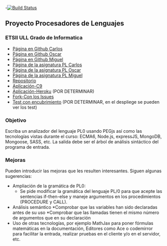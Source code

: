 -[![Build Status](https://travis-ci.org/alu0100825893/proyecto-equipo-com.svg?branch=master)](https://travis-ci.org/alu0100825893/proyecto-equipo-com)

## Proyecto Procesadores de Lenguajes
### ETSII ULL Grado de Informatica

* [Página en Github Carlos](https://ctc87.github.io/)
* [Página en Github Oscar](https://alu0100825893.github.io/)
* [Página en Github Miguel](https://alu0100886870.github.io/)
* [Página de la asignatura PL Carlos](http://ctc87.github.io/Practicas_PL/)
* [Página de la asignatura PL Oscar](https://alu0100825893.github.io/)
* [Página de la asignatura PL Miguel](https://alu0100886870.github.io/pl.html)
* [Repositorio](https://github.com/ULL-ESIT-GRADOII-PL/proyecto-equipo-com)
* [Aplicación-C9](https://my-space-alu0100825893.c9.io)
* [Aplicación-Heroku]() (POR DETERMINAR)
* [Fork-Con los Issues](https://github.com/alu0100825893/proyecto-equipo-com)
* [Test con encubrimiento]() (POR DETERMINAR, en el despliege se pueden ver los test)

### Objetivo
Escriba un analizador del lenguaje PL0 usando PEGjs así como las tecnologías vistas durante el curso: ECMA6, Node.js, expressJS, MongoDB, Mongoose, SASS, etc.
La salida debe ser el árbol de análisis sintáctico del programa de entrada.

### Mejoras
Pueden introducir las mejoras que les resulten interesantes. Siguen algunas sugerencias:
- Ampliación de la gramática de PL0:
  * Se pide modificar la gramática del lenguaje PL/0 para que acepte las sentencias if-then-else y maneje argumentos en los procedimientos (PROCEDURE y CALL).
- Análisis semántico
  *Comprobar que las variables han sido declaradas antes de su uso
  *Comprobar que las llamadas tienen el mismo número de argumentos que en su declaración
- Uso de otras tecnologías, por ejemplo MathJax para poner fórmulas matemáticas en la documentación, Editores como Ace o codemirror para facilitar la entrada, realizar pruebas en el cliente y/o en el servidor, etc.
